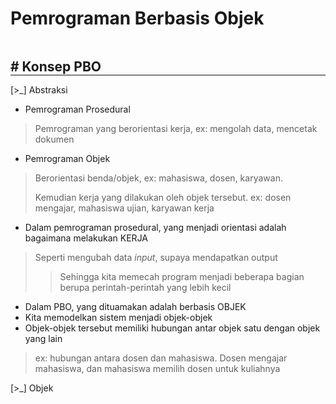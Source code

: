 <h1 style="font-size: 28px"> Pemrograman Berbasis Objek </h1>

<h2 style="margin-bottom: 0; border-bottom: 2px solid grey; display: inline-block; width: 100%"># Konsep PBO</h2>

[>\_] Abstraksi
- Pemrograman Prosedural 
>	Pemrograman yang berorientasi kerja, ex: mengolah data, mencetak dokumen

- Pemrograman Objek
>	Berorientasi benda/objek, ex: mahasiswa, dosen, karyawan. 
>	
>	Kemudian kerja yang dilakukan oleh objek tersebut.
>	ex: dosen mengajar, mahasiswa ujian, karyawan kerja

- Dalam pemrograman prosedural, yang menjadi orientasi adalah bagaimana melakukan KERJA
>	Seperti mengubah data *input*, supaya mendapatkan output
>>	Sehingga kita memecah program menjadi beberapa bagian berupa perintah-perintah yang lebih kecil

- Dalam PBO, yang dituamakan adalah berbasis OBJEK
- Kita memodelkan sistem menjadi objek-objek
- Objek-objek tersebut memiliki hubungan antar objek satu dengan objek yang lain
>	ex: hubungan antara dosen dan mahasiswa. Dosen mengajar mahasiswa, dan mahasiswa memilih dosen untuk kuliahnya

[>\_] Objek